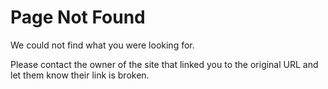 # Page Not Found

We could not find what you were looking for.

Please contact the owner of the site that linked you to the original URL and let them know their link is broken.
